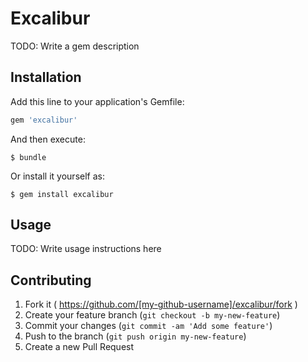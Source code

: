 # Excalibur

TODO: Write a gem description

## Installation

Add this line to your application's Gemfile:

```ruby
gem 'excalibur'
```

And then execute:

    $ bundle

Or install it yourself as:

    $ gem install excalibur

## Usage

TODO: Write usage instructions here

## Contributing

1. Fork it ( https://github.com/[my-github-username]/excalibur/fork )
2. Create your feature branch (`git checkout -b my-new-feature`)
3. Commit your changes (`git commit -am 'Add some feature'`)
4. Push to the branch (`git push origin my-new-feature`)
5. Create a new Pull Request
